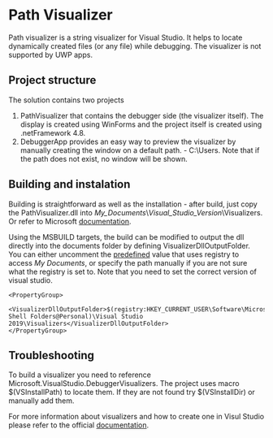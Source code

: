 # Path Visualizer
Path visualizer is a string visualizer for Visual Studio. It helps to locate dynamically created files (or any file) while debugging. The visualizer is not supported by UWP apps.

## Project structure
The solution contains two projects
1. PathVisualizer that contains the debugger side (the visualizer itself). The display is created using WinForms and the project itself is created using .netFramework 4.8.
2. DebuggerApp provides an easy way to preview the visualizer by manually creating the window on a default path. - C:\Users. Note that if the path does not exist, no window will be shown.

## Building and instalation
Building is straightforward as well as the installation - after build, just copy the PathVisualizer.dll into *My_Documents*\\*Visual_Studio_Version*\Visualizers. Or refer to Microsoft [documentation](https://docs.microsoft.com/en-us/visualstudio/debugger/how-to-install-a-visualizer). 

Using the MSBUILD targets, the build can be modified to output the dll directly into the documents folder by defining VisualizerDllOutputFolder. You can either uncomment the [predefined](https://support.microsoft.com/en-us/topic/configuration-of-the-my-documents-folder-dfd9a90d-8f80-18d6-e7cc-f1566fc3b10b) value that uses registry to access *My Documents*, or specify the path manually if you are not sure what the registry is set to. Note that you need to set the correct version of visual studio.

```
<PropertyGroup>
	<VisualizerDllOutputFolder>$(registry:HKEY_CURRENT_USER\Software\Microsoft\Windows\CurrentVersion\Explorer\User Shell Folders@Personal)\Visual Studio 2019\Visualizers</VisualizerDllOutputFolder>
</PropertyGroup>
```

## Troubleshooting
To build a visualizer you need to reference Microsoft.VisualStudio.DebuggerVisualizers. The project uses macro $(VSInstallPath) to locate them. If they are not found try $(VSInstallDir) or manually add them.

For more information about visualizers and how to create one in Visul Studio please refer to the official [documentation](https://docs.microsoft.com/en-us/visualstudio/debugger/create-custom-visualizers-of-data).